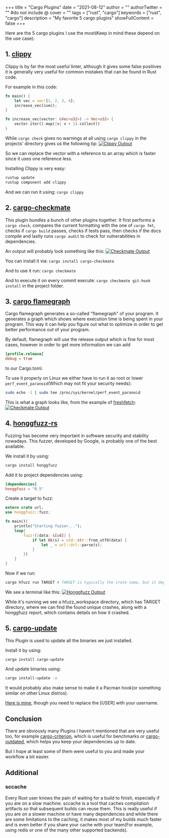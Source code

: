 +++
title = "Cargo Plugins"
date = "2021-08-12"
author = ""
authorTwitter = "" #do not include @
cover = ""
tags = ["rust", "cargo"]
keywords = ["rust", "cargo"]
description = "My favorite 5 cargo plugins"
showFullContent = false
+++

Here are the 5 cargo plugins I use the most(Keep in mind these depend on the use case):

## 1. [clippy](https://github.com/rust-lang/rust-clippy)

Clippy is by far the most useful linter, although it gives some false positives it is generally very useful for common
mistakes that can be found in Rust code.

For example in this code:

```rust
fn main() {
    let vec = vec![1, 2, 3, 4];
    increase_vec(&vec);
}

fn increase_vec(vector: &Vec<u32>) -> Vec<u32> {
    vector.iter().map(|v| v + 1).collect()
}
```

While `cargo check` gives no warnings at all using `cargo clippy` in the projects' directory gives us the
following tip:
[![Clippy Output](./images/clippy_output.png)](https://rust-lang.github.io/rust-clippy/master/index.html#ptr_arg)

So we can replace the vector with a reference to an array which is faster since it uses one reference less.

Installing Clippy is very easy:

```bash
rustup update
rustup component add clippy
```

And we can run it using: `cargo clippy`

## 2. [cargo-checkmate](https://github.com/nathan-at-least/cargo-checkmate)

This plugin bundles a bunch of other plugins together.
It first performs a `cargo check`, compares the current formatting with the one of `cargo fmt`, checks if
`cargo build` passes, checks if tests pass, then checks if the docs compile and lastly runs `cargo audit` to check for
vulnerabilities in dependencies.

An output will probably look something like this:
[![Checkmate Output](./images/checkmate-output.jpg)](https://github.com/nathan-at-least/cargo-checkmate)

You can install it via:
`cargo install cargo-checkmate`

And to use it run:
`cargo checkmate`

And to execute it on every commit execute:
`cargo checkmate git-hook install`
in the project folder.

## 3. [cargo flamegraph](https://lib.rs/crates/flamegraph)

Cargo flamegraph generates a so-called "flamegraph" of your program. It generates a graph which shows where execution
time is being spent in your program. This way it can help you figure out what to optimize in order to get better
performance out of your program.

By default, flamegraph will use the release output which is fine for most cases, however in order to get more
information we can add

```toml
[profile.release]
debug = true
```

to our Cargo.toml.

To use it properly on Linux we either have to run it as root or lower `perf_event_paranoid`(Which may not fit your security
needs):

```bash
sudo echo -1 | sudo tee /proc/sys/kernel/perf_event_paranoid
```

This is what a graph looks like, from the example of [freshfetch](https://github.com/K4rakara/freshfetch):
[![Checkmate Output](./images/flamegraph_freshfetch.svg)](https://github.com/K4rakara/freshfetch)

## 4. [honggfuzz-rs](https://github.com/rust-fuzz/honggfuzz-rs)

Fuzzing has become very important in software security and stability nowadays. This fuzzer, developed by Google, is
probably one of the best available.

We install it by using:

```bash
cargo install honggfuzz
```

Add it to project dependencies using:

```toml
[dependencies]
honggfuzz = "0.5"
```

Create a target to fuzz:

```rust
extern crate url;
use honggfuzz::fuzz;

fn main(){
    println("Starting fuzzer...");
    loop{
        fuzz!(|data: &[u8]| {
            if let Ok(s) = std::str::from_utf8(data) {
                let _ = url::Url::parse(s);
            }
        })
    }
}
```

Now if we run:

```bash
cargo hfuzz run TARGET # TARGET is typically the crate name, but it depends
```

We see a terminal like this:
[![Honggfuzz Output](./images/honggfuzz.png)](https://honggfuzz.dev/)

While it's running we see a hfuzz_workspace directory, which has TARGET directory, where we can find
the found unique crashes, along with a honggfuzz report, which contains details on how it crashed.

## 5. [cargo-update](https://github.com/nabijaczleweli/cargo-update)

This Plugin is used to update all the binaries we just installed.

Install it by using:

```bash
cargo install cargo-update
```

And update binaries using:

```bash
cargo install-update -a
```

It would probably also make sense to make it a Pacman hook(or something similar on other Linux distros).

[Here is mine](https://gist.github.com/Nereuxofficial/3375a8c02a2e13a51ff24206f8fd6f46), though you need to replace the
[USER] with your username.

## Conclusion

There are obviously many Plugins I haven't mentioned that are very useful too, for example
[cargo-criterion](https://github.com/bheisler/cargo-criterion), which is useful for benchmarks or
[cargo-outdated](https://github.com/kbknapp/cargo-outdated), which helps you keep your dependencies up to date.

But I hope at least some of them were useful to you and made your workflow a bit easier.

## Additional
### sccache
Every Rust user knows the pain of waiting for a build to finish, especially if you are on a slow machine. sccache is a
tool that caches compilation artifacts so that subsequent builds can reuse them. This is really useful if you are on a 
slower machine or have many dependencies and while there are some limitations to the caching, it makes most of my builds
much faster and is even better if you share your cache with your team(For example, using redis or one of the many other 
supported backends).